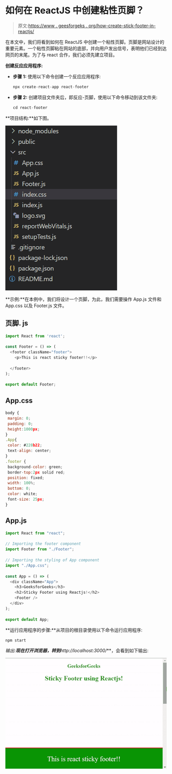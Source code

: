 # 如何在 ReactJS 中创建粘性页脚？

> 原文:[https://www . geesforgeks . org/how-create-stick-footer-in-reactjs/](https://www.geeksforgeeks.org/how-to-create-sticky-footer-in-reactjs/)

在本文中，我们将看到如何在 ReactJS 中创建一个粘性页脚。页脚是网站设计的重要元素。一个粘性页脚粘在网站的底部，并向用户发出信号，表明他们已经到达网页的末尾。为了与 react 合作，我们必须先建立项目。

**创建反应应用程序:**

*   **步骤 1:** 使用以下命令创建一个反应应用程序:

    ```jsx
    npx create-react-app react-footer
    ```

*   **步骤 2:** 创建项目文件夹后，即反应-页脚，使用以下命令移动到该文件夹:

    ```jsx
    cd react-footer
    ```

**项目结构:**如下图。

![](img/47b194483b6d45894ced95a2cc518c03.png)

**示例:**在本例中，我们将设计一个页脚，为此，我们需要操作 App.js 文件和 App.css 以及 Footer.js 文件。

## 页脚. js

```jsx
import React from 'react';

const Footer = () => (
  <footer className="footer">
    <p>This is react sticky footer!!</p>

  </footer>
);

export default Footer;
```

## App.css

```jsx
body {
 margin: 0;
 padding: 0;
 height:1000px;
}
.App{
 color: #228b22;
 text-align: center;
}
.footer {
 background-color: green;
 border-top:2px solid red;
 position: fixed;
 width: 100%;
 bottom: 0;
 color: white;
 font-size: 25px;
}
```

## App.js

```jsx
import React from "react";

// Importing the footer component
import Footer from "./Footer";

// Importing the styling of App component
import "./App.css";

const App = () => (
  <div className="App">
    <h3>GeeksforGeeks</h3>
    <h2>Sticky Footer using Reactjs!</h2>
    <Footer />
  </div>
);

export default App;
```

**运行应用程序的步骤:**从项目的根目录使用以下命令运行应用程序:

```jsx
npm start
```

**输出:**现在打开浏览器，转到***http://localhost:3000/***，会看到如下输出:

![](img/7998f999a7269a07d7b71142fa6a3af5.png)
